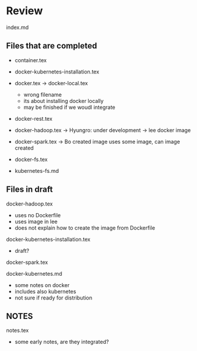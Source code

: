 # Review


index.md

## Files that are completed

* container.tex

* docker-kubernetes-installation.tex

* docker.tex -> docker-local.tex
  * wrong filename
  * its about installing docker locally
  * may be finished if we woudl integrate 

* docker-rest.tex
* docker-hadoop.tex -> Hyungro: under development -> lee docker image
* docker-spark.tex -> Bo created image uses some image, can image created

* docker-fs.tex
* kubernetes-fs.md


## Files in draft

docker-hadoop.tex
* uses no Dockerfile
* uses image in lee
* does not explain how to create the image from Dockerfile

docker-kubernetes-installation.tex
* draft?


docker-spark.tex

docker-kubernetes.md
* some notes on docker
* includes also kubernetes
* not sure if ready for distribution

## NOTES

notes.tex
* some early notes, are they integrated?

